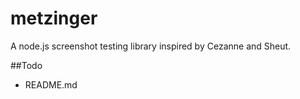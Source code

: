 # metzinger
A node.js screenshot testing library inspired by Cezanne and Sheut.

##Todo
- README.md
